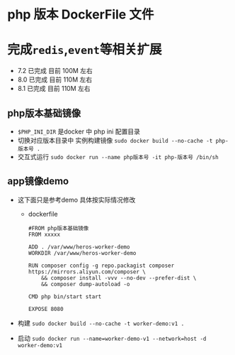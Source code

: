 # php 版本 DockerFile 文件

# 完成`redis`,`event`等相关扩展

- 7.2  已完成  目前 100M 左右
- 8.0  已完成  目前 110M 左右
- 8.1  已完成  目前 110M 左右

## php版本基础镜像

- `$PHP_INI_DIR` 是docker 中 php ini 配置目录
- 切换对应版本目录中 实例构建镜像 `sudo docker build --no-cache -t php-版本号 .`
- 交互式运行 `sudo docker run --name php版本号 -it php-版本号 /bin/sh`

## app镜像demo

- 这下面只是参考demo 具体按实际情况修改
  - dockerfile

      ```dockerflie
      #FROM php版本基础镜像
      FROM xxxxx

      ADD . /var/www/heros-worker-demo
      WORKDIR /var/www/heros-worker-demo

      RUN composer config -g repo.packagist composer https://mirrors.aliyun.com/composer \
          && composer install -vvv --no-dev --prefer-dist \
          && composer dump-autoload -o

      CMD php bin/start start

      EXPOSE 8080
      ```

- 构建 `sudo docker build --no-cache -t worker-demo:v1 .`
- 启动 `sudo docker run --name=worker-demo-v1 --network=host -d worker-demo:v1`
